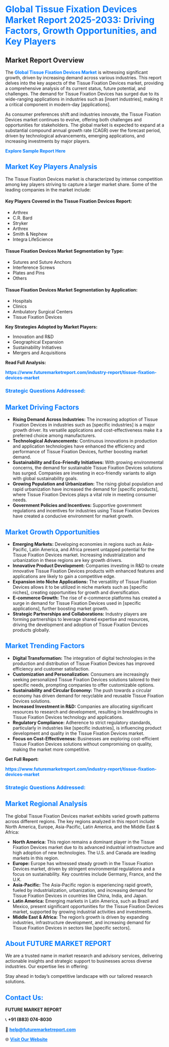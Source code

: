 <h1 style="color: #007BFF;">Global Tissue Fixation Devices Market Report 2025-2033: Driving Factors, Growth Opportunities, and Key Players</h1>

<section id="overview">
<h2>Market Report Overview</h2>
<p>The <a href="https://www.futuremarketreport.com/industry-report/tissue-fixation-devices-market" style="color: #007BFF; text-decoration: none;"><strong>Global Tissue Fixation Devices Market</strong></a> is witnessing significant growth, driven by increasing demand across various industries. This report delves into the key aspects of the Tissue Fixation Devices market, providing a comprehensive analysis of its current status, future potential, and challenges. The demand for Tissue Fixation Devices has surged due to its wide-ranging applications in industries such as [insert industries], making it a critical component in modern-day [applications].</p>
<p>As consumer preferences shift and industries innovate, the Tissue Fixation Devices market continues to evolve, offering both challenges and opportunities for stakeholders. The global market is expected to expand at a substantial compound annual growth rate (CAGR) over the forecast period, driven by technological advancements, emerging applications, and increasing investments by major players.</p>
</section>

<section id="overview">
<p><a href="https://www.futuremarketreport.com/request-sample/reportId=122465" style="color: #007BFF; text-decoration: none;"><strong>Explore Sample Report Here</strong></a></p>
</section>

<section id="key-players">
<h2 style="color: #007BFF;">Market Key Players Analysis</h2>
<p>The Tissue Fixation Devices market is characterized by intense competition among key players striving to capture a larger market share. Some of the leading companies in the market include:</p>
<h4>Key Players Covered in the Tissue Fixation Devices Report:</h4>
<ul><li>Arthrex</li><li>C.R. Bard</li><li>Stryker</li><li>Arthrex</li><li>Smith &amp; Nephew</li><li>Integra LifeScience</li></ul>
<h4>Tissue Fixation Devices Market Segmentation by Type:</h4>
<ul><li>Sutures and Suture Anchors</li><li>Interference Screws</li><li>Plates and Pins</li><li>Others</li></ul>

<h4>Tissue Fixation Devices Market Segmentation by Application:</h4>
<ul><li>Hospitals</li><li>Clinics</li><li>Ambulatory Surgical Centers</li><li>Tissue Fixation Devices</li></ul>
<p><strong>Key Strategies Adopted by Market Players:</strong></p>
<ul>
<li>Innovation and R&D</li>
<li>Geographical Expansion</li>
<li>Sustainability Initiatives</li>
<li>Mergers and Acquisitions</li>
</ul>
</section>

<section>
<p><strong>Read Full Analysis: </strong></p><a href="https://www.futuremarketreport.com/industry-report/tissue-fixation-devices-market" style="color: #007BFF; text-decoration: none;"><strong>https://www.futuremarketreport.com/industry-report/tissue-fixation-devices-market</strong></a>
<h3 style="color: #007BFF;">Strategic Questions Addressed:</h3>
</section>

<section id="driving-factors">
<h2 style="color: #007BFF;">Market Driving Factors</h2>
<ul>
<li><strong>Rising Demand Across Industries:</strong> The increasing adoption of Tissue Fixation Devices in industries such as [specific industries] is a major growth driver. Its versatile applications and cost-effectiveness make it a preferred choice among manufacturers.</li>
<li><strong>Technological Advancements:</strong> Continuous innovations in production and application technologies have enhanced the efficiency and performance of Tissue Fixation Devices, further boosting market demand.</li>
<li><strong>Sustainability and Eco-Friendly Initiatives:</strong> With growing environmental concerns, the demand for sustainable Tissue Fixation Devices solutions has surged. Companies are investing in eco-friendly variants to align with global sustainability goals.</li>
<li><strong>Growing Population and Urbanization:</strong> The rising global population and rapid urbanization have increased the demand for [specific products], where Tissue Fixation Devices plays a vital role in meeting consumer needs.</li>
<li><strong>Government Policies and Incentives:</strong> Supportive government regulations and incentives for industries using Tissue Fixation Devices have created a conducive environment for market growth.</li>
</ul>
</section>

<section id="growth-opportunities">
<h2 style="color: #007BFF;">Market Growth Opportunities</h2>
<ul>
<li><strong>Emerging Markets:</strong> Developing economies in regions such as Asia-Pacific, Latin America, and Africa present untapped potential for the Tissue Fixation Devices market. Increasing industrialization and urbanization in these regions are key growth drivers.</li>
<li><strong>Innovative Product Development:</strong> Companies investing in R&D to create innovative Tissue Fixation Devices products with enhanced features and applications are likely to gain a competitive edge.</li>
<li><strong>Expansion into Niche Applications:</strong> The versatility of Tissue Fixation Devices allows it to be utilized in niche markets such as [specific niches], creating opportunities for growth and diversification.</li>
<li><strong>E-commerce Growth:</strong> The rise of e-commerce platforms has created a surge in demand for Tissue Fixation Devices used in [specific applications], further boosting market growth.</li>
<li><strong>Strategic Partnerships and Collaborations:</strong> Industry players are forming partnerships to leverage shared expertise and resources, driving the development and adoption of Tissue Fixation Devices products globally.</li>
</ul>
</section>

<section id="trending-factors">
<h2 style="color: #007BFF;">Market Trending Factors</h2>
<ul>
<li><strong>Digital Transformation:</strong> The integration of digital technologies in the production and distribution of Tissue Fixation Devices has improved efficiency and customer satisfaction.</li>
<li><strong>Customization and Personalization:</strong> Consumers are increasingly seeking personalized Tissue Fixation Devices solutions tailored to their specific needs, prompting companies to offer customizable options.</li>
<li><strong>Sustainability and Circular Economy:</strong> The push towards a circular economy has driven demand for recyclable and reusable Tissue Fixation Devices solutions.</li>
<li><strong>Increased Investment in R&D:</strong> Companies are allocating significant resources to research and development, resulting in breakthroughs in Tissue Fixation Devices technology and applications.</li>
<li><strong>Regulatory Compliance:</strong> Adherence to strict regulatory standards, particularly in industries like [specific industries], is influencing product development and quality in the Tissue Fixation Devices market.</li>
<li><strong>Focus on Cost-Effectiveness:</strong> Businesses are exploring cost-efficient Tissue Fixation Devices solutions without compromising on quality, making the market more competitive.</li>
</ul>
</section>

<section>
<p><strong>Get Full Report: </strong></p><a href="https://www.futuremarketreport.com/industry-report/tissue-fixation-devices-market" style="color: #007BFF; text-decoration: none;"><strong>https://www.futuremarketreport.com/industry-report/tissue-fixation-devices-market</strong></a>
<h3 style="color: #007BFF;">Strategic Questions Addressed:</h3>
</section>


<section id="regional-analysis">
<h2 style="color: #007BFF;">Market Regional Analysis</h2>
<p>The global Tissue Fixation Devices market exhibits varied growth patterns across different regions. The key regions analyzed in this report include North America, Europe, Asia-Pacific, Latin America, and the Middle East & Africa:</p>
<ul>
<li><strong>North America:</strong> This region remains a dominant player in the Tissue Fixation Devices market due to its advanced industrial infrastructure and high adoption of new technologies. The U.S. and Canada are leading markets in this region.</li>
<li><strong>Europe:</strong> Europe has witnessed steady growth in the Tissue Fixation Devices market, driven by stringent environmental regulations and a focus on sustainability. Key countries include Germany, France, and the U.K.</li>
<li><strong>Asia-Pacific:</strong> The Asia-Pacific region is experiencing rapid growth, fueled by industrialization, urbanization, and increasing demand for Tissue Fixation Devices in countries like China, India, and Japan.</li>
<li><strong>Latin America:</strong> Emerging markets in Latin America, such as Brazil and Mexico, present significant opportunities for the Tissue Fixation Devices market, supported by growing industrial activities and investments.</li>
<li><strong>Middle East & Africa:</strong> The region’s growth is driven by expanding industries, infrastructure development, and increasing demand for Tissue Fixation Devices in sectors like [specific sectors].</li>
</ul>
</section>

<footer>
<h2 style="color: #007BFF;">About FUTURE MARKET REPORT</h2>
<p>We are a trusted name in market research and advisory services, delivering actionable insights and strategic support to businesses across diverse industries. Our expertise lies in offering:</p>

<p>Stay ahead in today’s competitive landscape with our tailored research solutions.</p>

<h2 style="color: #007BFF;">Contact Us:</h2>
<p><strong>FUTURE MARKET REPORT</strong></p>
<p>📞 <strong>+91 (883) 074-8030</strong></p>
<p>📧 <strong><a href="mailto:help@futuremarketreport.com" style="color: #007BFF;">help@futuremarketreport.com</a></strong></p>
<p>🌐 <strong><a href="https://www.futuremarketreport.com/" style="color: #007BFF;">Visit Our Website</a></strong></p>
</footer>
